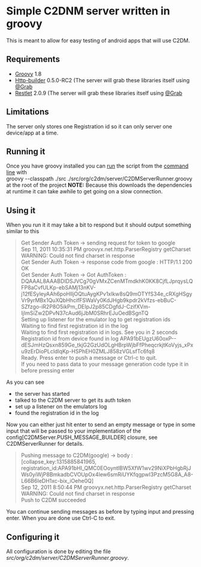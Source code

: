 # Simple C2DNM server written in groovy

This is meant to allow for easy testing of android apps that will use C2DM.

## Requirements
* [Groovy](http://groovy.codehaus.org/) 1.8
* [Http-builder](http://groovy.codehaus.org/HTTP+Builder) 0.5.0-RC2 (The server will grab these libraries itself using [@Grab](http://groovy.codehaus.org/Grapes+and+grab())
* [Restlet](http://www.restlet.org/) 2.0.9 (The server will grab these libraries itself using [@Grab](http://groovy.codehaus.org/Grapes+and+grab())


## Limitations
The server only stores one Registration id so it can only server one device/app at a time.

## Running it
Once you have groovy installed you can [run](http://groovy.codehaus.org/Running) the script from the [command line](http://groovy.codehaus.org/Running#Running-commandline) with<br/>
    groovy --classpath ./src ./src/org/c2dm/server/C2DMServerRunner.groovy
at the root of the project
**NOTE:**  Because this downloads the dependencies at runtime it can take awhile to get going on a slow connection.

## Using it

When you run it it may take a bit to respond but it should output something similar to this

> Get Sender Auth Token -> sending request for token to google<br/>
> Sep 11, 2011 10:35:31 PM groovyx.net.http.ParserRegistry getCharset<br/>
> WARNING: Could not find charset in response<br/>
> Get Sender Auth Token -> response code from google : HTTP/1.1 200 OK<br/>
> Get Sender Auth Token -> Got AuthToken : DQAAAL8AAABDIDSJVCg70gVMxZCenMTmdkhK0KK8CjfLJprqysLQFP8aCvfULKp-ebSAMj13nKV-j12fESyleyAAh6poHIljOQtuAygKPv1xlkw8sQ9mOTYfS34e_cRXgHSgyVr9yrMBx1QuXQbHhcifFSWaVy0KdJHgb9kpdr2kVfzs-ebBuC-SZfzgo-iR2P8O5ikPm_DEIpJ2p85CDgfdJ-CzifXVm-IjImSiZw2DPvN37cAud6jJbM0SRhrEJuOedBSgnTQ<br/>
> Setting up listener for the emulator log to get registration ids<br/>
> Waiting to find first registration id in the log<br/>
> Waiting to find first registration id in logs. See you in 2 seconds<br/>
> Registration id from device found in log APA91bEUgzU60oxP--dESJmHzQsxn859Ge_tkjG2GzUdOLgHBrpWjbFfPheqcrkjtKoVyjs_xPxu9zErDioPLcldIqKp-HSPhEH0ZMLJ858zVGLsfTc6fq8<br/>
> Ready. Press enter to push a message or Ctrl-c to quit.<br/>
> If you need to pass data to your message generation code type it in before pressing enter<br/>

As you can see 
* the server has started 
* talked to the C2DM server to get its auth token
* set up a listener on the emulators log
* found the registration id in the log

Now you can either just hit enter to send an empty message or type in some input that will be passed to your implementation of the config[C2DMServer.PUSH_MESSAGE_BUILDER] closure, see C2DMServerRunner for details.

> Pushing message to C2DM(google) ->  body : [collapse_key:1315885841965, registration_id:APA91bHI_QMC0EOoyntlBW5XfW1wv29NiXPbHgbRjJWs0yiWjP8BmkadbCVOUpOx4lew6smRiUYKfqgpwI3PzcM5G8A_A8-L66B6IeDH1xc-bix_iOehe0Q]<br/>
> Sep 12, 2011 8:50:44 PM groovyx.net.http.ParserRegistry getCharset<br/>
> WARNING: Could not find charset in response<br/>
> Push to C2DM succeeded<br/>

You can continue sending messages as before by typing input and pressing enter.  When you are done use Ctrl-C to exit.

## Configuring it 
All configuration is done by editing the file *src/org/c2dm/server/C2DMServerRunner.groovy*.






